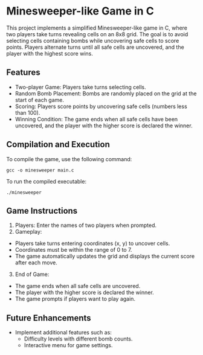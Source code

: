 # Minesweeper-like Game in C
This project implements a simplified Minesweeper-like game in C, where two players take turns revealing cells on an 8x8 grid. The goal is to avoid selecting cells containing bombs while uncovering safe cells to score points. Players alternate turns until all safe cells are uncovered, and the player with the highest score wins.

## Features
- Two-player Game: Players take turns selecting cells.
- Random Bomb Placement: Bombs are randomly placed on the grid at the start of each game.
- Scoring: Players score points by uncovering safe cells (numbers less than 100).
- Winning Condition: The game ends when all safe cells have been uncovered, and the player with the higher score is declared the winner.
## Compilation and Execution
To compile the game, use the following command:
```console
gcc -o minesweeper main.c
```
To run the compiled executable:
```console
./minesweeper
```
## Game Instructions
1. Players: Enter the names of two players when prompted.
2. Gameplay:
- Players take turns entering coordinates (x, y) to uncover cells.
- Coordinates must be within the range of 0 to 7.
- The game automatically updates the grid and displays the current score after each move.
3. End of Game:
- The game ends when all safe cells are uncovered.
- The player with the higher score is declared the winner.
- The game prompts if players want to play again.
## Future Enhancements
- Implement additional features such as:
    - Difficulty levels with different bomb counts.
    - Interactive menu for game settings.